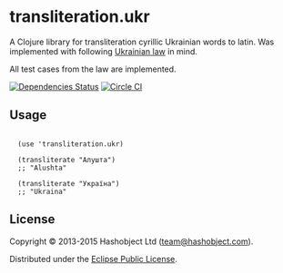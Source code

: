 # transliteration.ukr

A Clojure library for transliteration cyrillic Ukrainian words to latin. Was implemented with following
[Ukrainian law](http://zakon1.rada.gov.ua/cgi-bin/laws/main.cgi?nreg=55-2010-%EF) in mind.

All test cases from the law are implemented.


[![Dependencies Status](http://jarkeeper.com/hashobject/transliteration.ukr/status.svg)](http://jarkeeper.com/hashobject/transliteration.ukr)
[![Circle CI](https://circleci.com/gh/hashobject/transliteration.ukr.svg?style=svg)](https://circleci.com/gh/hashobject/transliteration.ukr)

## Usage

```

  (use 'transliteration.ukr)

  (transliterate "Алушта")
  ;; "Alushta"

  (transliterate "Україна")
  ;; "Ukraina"

```

## License

Copyright © 2013-2015 Hashobject Ltd (team@hashobject.com).

Distributed under the [Eclipse Public License](http://opensource.org/licenses/eclipse-1.0).
